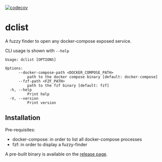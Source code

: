 [![codecov](https://codecov.io/gh/lonepeon/dclist/branch/main/graph/badge.svg?token=HC7WSVDRO2)](https://codecov.io/gh/lonepeon/dclist)

# dclist

A fuzzy finder to open any docker-compose exposed service.

CLI usage is shown with `--help`

```
Usage: dclist [OPTIONS]

Options:
      --docker-compose-path <DOCKER_COMPOSE_PATH>
          path to the docker compose binary [default: docker-compose]
      --fzf-path <FZF_PATH>
          path to the fzf binary [default: fzf]
  -h, --help
          Print help
  -V, --version
          Print version
```

## Installation

Pre-requisites:
- docker-compose: in order to list all docker-compose processes
- fzf: in order to display a fuzzy-finder

A pre-built binary is available on the [release page](https://github.com/lonepeon/dclist/releases).
